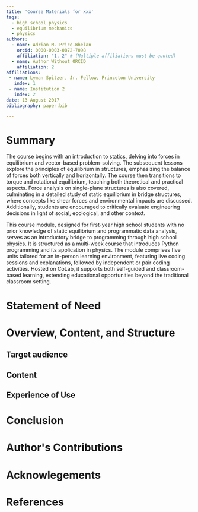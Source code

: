 ```yaml
---
title: 'Course Materials for xxx'
tags:
  - high school physics
  - equilibrium mechanics
  - physics
authors:
  - name: Adrian M. Price-Whelan
    orcid: 0000-0003-0872-7098
    affiliation: "1, 2" # (Multiple affiliations must be quoted)
  - name: Author Without ORCID
    affiliation: 2
affiliations:
 - name: Lyman Spitzer, Jr. Fellow, Princeton University
   index: 1
 - name: Institution 2
   index: 2
date: 13 August 2017
bibliography: paper.bib

---
```


# Summary

The course begins with an introduction to statics, delving into forces in equilibrium and vector-based problem-solving. The subsequent lessons explore the principles of equilibrium in structures, emphasizing the balance of forces both vertically and horizontally. The course then transitions to torque and rotational equilibrium, teaching both theoretical and practical aspects. Force analysis on single-plane structures is also covered, culminating in a detailed study of static equilibrium in bridge structures, where concepts like shear forces and environmental impacts are discussed. Additionally, students are encouraged to critically evaluate engineering decisions in light of social, ecological, and other context. 

This course module, designed for first-year high school students with no prior knowledge of static equilibrium and programmatic data analysis, serves as an introductory bridge to programming through high school physics. It is structured as a multi-week course that introduces Python programming and its application in physics. The module comprises five units tailored for an in-person learning environment, featuring live coding sessions and explanations, followed by independent or pair coding activities. Hosted on CoLab, it supports both self-guided and classroom-based learning, extending educational opportunities beyond the traditional classroom setting.


# Statement of Need

# Overview, Content, and Structure

## Target audience

## Content

## Experience of Use

# Conclusion

# Author's Contributions

# Acknowlegements

# References
